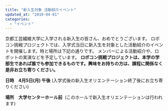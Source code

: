 ```yaml
---
title: "新入生対象 活動紹介イベント"
updated_at: "2010-04-01"
categories: 
  - "イベント"
---
```


京都工芸繊維大学に入学される新入生の皆さん、おめでとうございます。 ロボコン挑戦プロジェクトでは、入学式当日に新入生を対象とした活動紹介のイベントを開催します。時と場所は下記の通りです。 メンバーによる活動紹介や、ロボットの実演などを予定しています。 **ロボコン挑戦プロジェクトは、本学の学部生であれば誰でも参加できるものです。興味をお持ちの方は、課程に関係なく是非お立ち寄りください。**

**日時　4月5日(月) 午後** (入学式後の新入生オリエンテーション終了後にお立ち寄りください)

**場所　大学センターホール前**  (このホールで新入生オリエンテーションは行われます)
